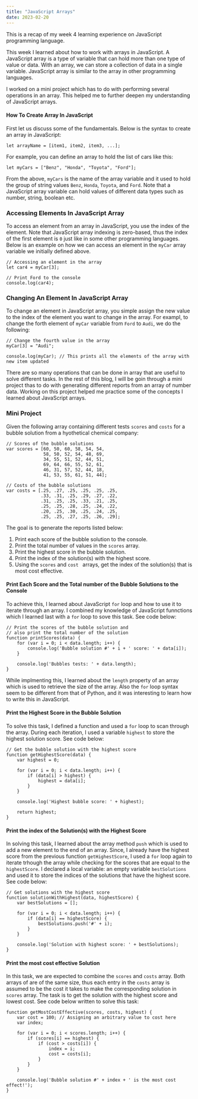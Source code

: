 ```yaml
---
title: "JavaScript Arrays"
date: 2023-02-20
---
```


This is a recap of my week 4 learning experience on JavaScript programming language.

This week I learned about how to work with arrays in JavaScript. A JavaScript array is a type of variable that can hold more than one type of value or data. With an array, we can store a collection of data in a single variable. JavaScript array is similar to the array in other programming languages. 

I worked on a mini project which has to do with performing several operations in an array. This helped me to further deepen my understanding of JavaScript arrays.

#### How To Create Array In JavaScript
First let us discuss some of the fundamentals. Below is the syntax to create an array in JavaScript:

```
let arrayName = [item1, item2, item3, ...];
```
For example, you can define an array to hold the list of cars like this:

```
let myCars = ["Benz", "Honda", "Toyota", "Ford"];
```
From the above, ```myCars``` is the name of the array variable and it used to hold the group of string values ```Benz```, ```Honda```, ```Toyota```, and 
```Ford```. Note that a JavaScript array variable can hold values of different data types such as number, string, boolean etc. 

### Accessing Elements In JavaScript Array
To access an element from an array in JavaScript, you use the index of the element. Note that JavaScript array indexing is zero-based, thus the index of the first element is ```0``` just like in some other programming languages. Below is an example on how we can access an element in the ```myCar``` array variable we initially defined above.

```
// Accessing an element in the array
let car4 = myCar[3];

// Print Ford to the console
console.log(car4);
```

### Changing An Element In JavaScript Array
To change an element in JavaScript array, you simple assign the new value to the index of the element you want to change in the array. For exampl, to change the forth element of ```myCar``` variable from ```Ford``` to ```Audi```, we do the following:

```
// Change the fourth value in the array
myCar[3] = "Audi";

console.log(myCar); // This prints all the elements of the array with new item updated
```

There are so many operations that can be done in array that are useful to solve different tasks. In the rest of this blog, I will be goin through a mini project thas to do with generating different reports from an array of number data. Working on this project helped me practice some of the concepts I learned about JavaScript arrays.

### Mini Project
Given the following array containing different tests ```scores``` and ```costs``` for a bubble solution from a hyothetical chemical company:

```
// Scores of the bubble solutions
var scores = [60, 50, 60, 58, 54, 54,
              58, 50, 52, 54, 48, 69,
              34, 55, 51, 52, 44, 51,
              69, 64, 66, 55, 52, 61,
              46, 31, 57, 52, 44, 18,
              41, 53, 55, 61, 51, 44];
              
// Costs of the bubble solutions
var costs = [.25, .27, .25, .25, .25, .25,
             .33, .31, .25, .29, .27, .22,
             .31, .25, .25, .33, .21, .25,
             .25, .25, .28, .25, .24, .22,
             .20, .25, .30, .25, .24, .25,
             .25, .25, .27, .25, .26, .29];
 ```
 
The goal is to generate the reports listed below:
1. Print each score of the bubble solution to the console.
2. Print the total number of values in the ```scores``` array.
3. Print the highest score in the bubble solution.
4. Print the index of the solution(s) with the highest score.
5. Using the ```scores``` and ```cost ``` arrays, get the index of the solution(s) that is most cost effective.

#### Print Each Score and the Total number of the Bubble Solutions to the Console
To achieve this, I learned about JavaScript ```for``` loop and how to use it to iterate through an array. I combined my knowledge of JavaScript funnctions which I learned last with a ```for``` loop to sove this task. See code below:

```
// Print the scores of the bubble solution and
// also print the total number of the solution
function printScores(data) {
    for (var i = 0; i < data.length; i++) {
        console.log('Bubble solution #' + i + ' score: ' + data[i]);
    }

    console.log('Bubbles tests: ' + data.length);
}
```
While implmenting this, I learned about the ```length``` property of an array which is used to retrieve the size of the array. Also the ```for``` loop syntax seem to be different from that of Python, and it was interesting to learn how to write this in JavaScript.

#### Print the Highest Score in the Bubble Solution
To solve this task, I defined a function and used a ```for``` loop to scan through the array. During each iteration, I used a variable ```highest``` to store the highest solution score. See code below:

```
// Get the bubble solution with the highest score
function getHighestScore(data) {
    var highest = 0;

    for (var i = 0; i < data.length; i++) {
        if (data[i] > highest) {
            highest = data[i];
        }
    }

    console.log('Highest bubble score: ' + highest);

    return highest;
}
```

#### Print the index of the Solution(s) with the Highest Score
In solving this task, I learned about the array method ```push``` which is used to add a new element to the end of an array. Since, I already have the highest score from the previous function ```getHighestScore```, I used a ```for``` loop again to iterate trhough the array while checking for the scores that are equal to the ```highestScore```. I declared a local variable: an empty variable ```bestSolutions``` and used it to store the indices of the solutions that have the highest score. See code below:

```
// Get solutions with the highest score
function solutionWithHighest(data, highestScore) {
    var bestSolutions = [];

    for (var i = 0; i < data.length; i++) {
        if (data[i] == highestScore) {
            bestSolutions.push('#' + i);
        }
    }

    console.log('Solution with highest score: ' + bestSolutions);
}
```

#### Print the most cost effective Solution
In this task, we are expected to combine the ```scores``` and ```costs``` array. Both arrays of are of the same size, thus each entry in the ```costs``` array is assumed to be the cost it takes to make the corresponding solution in ```scores``` array. The task is to get the solution with the highest score and lowest cost. See code below written to solve this task:

```
function getMostCostEffective(scores, costs, highest) {
    var cost = 100; // Assigning an arbitrary value to cost here
    var index;

    for (var i = 0; i < scores.length; i++) {
        if (scores[i] == highest) {
            if (cost > costs[i]) {
                index = i;
                cost = costs[i];
            }
        }
    }

    console.log('Bubble solution #' + index + ' is the most cost effect!');
}
